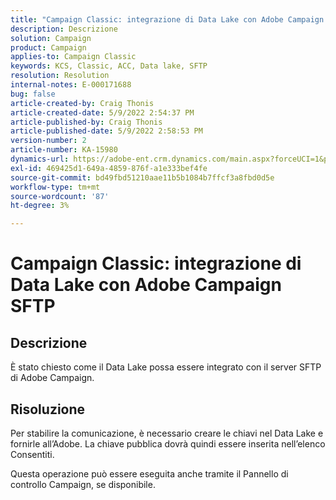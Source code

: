 ```yaml
---
title: "Campaign Classic: integrazione di Data Lake con Adobe Campaign SFTP"
description: Descrizione
solution: Campaign
product: Campaign
applies-to: Campaign Classic
keywords: KCS, Classic, ACC, Data lake, SFTP
resolution: Resolution
internal-notes: E-000171688
bug: false
article-created-by: Craig Thonis
article-created-date: 5/9/2022 2:54:37 PM
article-published-by: Craig Thonis
article-published-date: 5/9/2022 2:58:53 PM
version-number: 2
article-number: KA-15980
dynamics-url: https://adobe-ent.crm.dynamics.com/main.aspx?forceUCI=1&pagetype=entityrecord&etn=knowledgearticle&id=537447ec-a7cf-ec11-a7b5-00224809c196
exl-id: 469425d1-649a-4859-876f-a1e333bef4fe
source-git-commit: bd49fbd51210aae11b5b1084b7ffcf3a8fbd0d5e
workflow-type: tm+mt
source-wordcount: '87'
ht-degree: 3%

---
```


# Campaign Classic: integrazione di Data Lake con Adobe Campaign SFTP

## Descrizione


È stato chiesto come il Data Lake possa essere integrato con il server SFTP di Adobe Campaign.


## Risoluzione


Per stabilire la comunicazione, è necessario creare le chiavi nel Data Lake e fornirle all’Adobe. La chiave pubblica dovrà quindi essere inserita nell’elenco Consentiti.



Questa operazione può essere eseguita anche tramite il Pannello di controllo Campaign, se disponibile.
